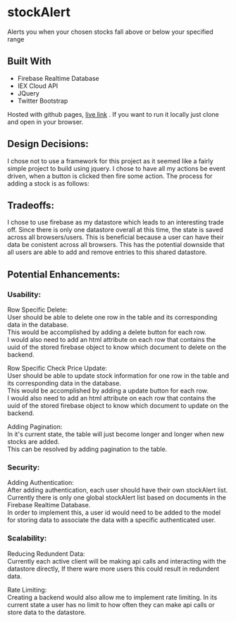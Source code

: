 # stockAlert
Alerts you when your chosen stocks fall above or below your specified range

## Built With
* Firebase Realtime Database
* IEX Cloud API
* JQuery
* Twitter Bootstrap

Hosted with github pages, [live link](https://jordan-carlile.github.io/stockAlert/) . If you want to run it locally just clone and open in your browser.

## Design Decisions:
I chose not to use a framework for this project as it seemed like a fairly simple project to build using jquery.
I chose to have all my actions be event driven, when a button is clicked then fire some action.
The process for adding a stock is as follows:



## Tradeoffs:
I chose to use firebase as my datastore which leads to an interesting trade off. Since there is only one datastore overall at this time, the state is saved across all browsers/users.
This is beneficial because a user can have their data be conistent across all browsers.
This has the potential downside that all users are able to add and remove entries to this shared datastore.


## Potential Enhancements:

### Usability:
  Row Specific Delete:<br/>
    User should be able to delete one row in the table and its corresponding data in the database.<br/>
      This would be accomplished by adding a delete button for each row.<br/>
      I would also need to add an html attribute on each row that contains the uuid of the stored firebase object to know which document to delete on the backend.<br/>

  Row Specific Check Price Update:<br/>
    User should be able to update stock information for one row in the table and its corresponding data in the database.<br/>
      This would be accomplished by adding a update button for each row.<br/>
      I would also need to add an html attribute on each row that contains the uuid of the stored firebase object to know which document to update on the backend.<br/>
  
  Adding Pagination:<br/>
    In it's current state, the table will just become longer and longer when new stocks are added.<br/>
    This can be resolved by adding pagination to the table.<br/>

### Security:

  Adding Authentication:<br/>
    After adding authentication, each user should have their own stockAlert list. Currently there is only one global stockAlert list based on documents in the Firebase Realtime Database.<br/>
    In order to implement this, a user id would need to be added to the model for storing data to associate the data with a specific authenticated user.<br/>

### Scalability:

  Reducing Redundent Data:<br/>
    Currently each active client will be making api calls and interacting with the datastore directly, If there ware more users this could result in redundent data.

  Rate Limiting:<br/>
    Creating a backend would also allow me to implement rate limiting. In its current state a user has no limit to how often they can make api calls or store data to the datastore.
